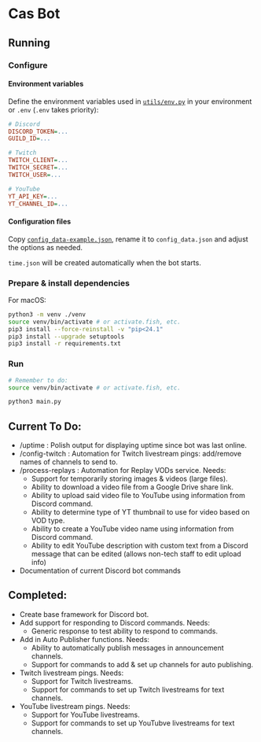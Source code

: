 # Cas Bot

## Running
### Configure
#### Environment variables
Define the environment variables used in [`utils/env.py`](./utils/env.py) in your environment or `.env` (`.env` takes priority):
```ini
# Discord
DISCORD_TOKEN=...
GUILD_ID=...

# Twitch
TWITCH_CLIENT=...
TWITCH_SECRET=...
TWITCH_USER=...

# YouTube
YT_API_KEY=...
YT_CHANNEL_ID=...
```

#### Configuration files

Copy [`config_data-example.json`](./config_data-example.json), rename it to `config_data.json` and adjust the options as needed.

`time.json` will be created automatically when the bot starts.

### Prepare & install dependencies

For macOS:

```bash
python3 -m venv ./venv
source venv/bin/activate # or activate.fish, etc.
pip3 install --force-reinstall -v "pip<24.1"
pip3 install --upgrade setuptools
pip3 install -r requirements.txt
```

### Run

```bash
# Remember to do:
source venv/bin/activate # or activate.fish, etc.

python3 main.py
```

## Current To Do:

- /uptime : Polish output for displaying uptime since bot was last online.
- /config-twitch : Automation for Twitch livestream pings: add/remove names of channels to send to.
- /process-replays : Automation for Replay VODs service. Needs:
  - Support for temporarily storing images & videos (large files).
  - Ability to download a video file from a Google Drive share link.
  - Ability to upload said video file to YouTube using information from Discord command.
  - Ability to determine type of YT thumbnail to use for video based on VOD type.
  - Ability to create a YouTube video name using information from Discord command.
  - Ability to edit YouTube description with custom text from a Discord message that can be edited (allows non-tech staff to edit upload info)
- Documentation of current Discord bot commands

## Completed:
- Create base framework for Discord bot.
- Add support for responding to Discord commands. Needs:
  - Generic response to test ability to respond to commands.
- Add in Auto Publisher functions. Needs:
  - Ability to automatically publish messages in announcement channels.
  - Support for commands to add & set up channels for auto publishing.
- Twitch livestream pings. Needs:
  - Support for Twitch livestreams.
  - Support for commands to set up Twitch livestreams for text channels.
- YouTube livestream pings. Needs:
  - Support for YouTube livestreams.
  - Support for commands to set up YouTubve livestreams for text channels.
